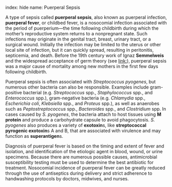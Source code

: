 index: hide
name: Puerperal Sepsis

A type of sepsis called  **puerperal sepsis**, also known as puerperal infection,  **puerperal fever**, or childbed fever, is a nosocomial infection associated with the period of puerperium—the time following childbirth during which the mother’s reproductive system returns to a nonpregnant state. Such infections may originate in the genital tract, breast, urinary tract, or a surgical wound. Initially the infection may be limited to the  uterus or other local site of infection, but it can quickly spread, resulting in peritonitis, septicemia, and death. Before the 19th century work of Ignaz  **Semmelweis** and the widespread acceptance of germ theory (see <link:>), puerperal sepsis was a major cause of mortality among new mothers in the first few days following childbirth.

Puerperal sepsis is often associated with  *Streptococcus pyogenes*, but numerous other bacteria can also be responsible. Examples include gram-positive bacterial (e.g.  *Streptococcus* spp.,  *Staphylococcus* spp., and  *Enterococcus* spp.), gram-negative bacteria (e.g.  *Chlamydia* spp.,  *Escherichia coli*,  *Klebsiella* spp., and  *Proteus* spp.), as well as anaerobes such as  *Peptostreptococcus* spp.,  *Bacteroides* spp., and  *Clostridium* spp. In cases caused by  *S. pyogenes*, the bacteria attach to host tissues using  **M protein** and produce a carbohydrate capsule to avoid phagocytosis.  *S. pyogenes* also produces a variety of  **exotoxin**s, like  **streptococcal pyrogenic exotoxin**s A and B, that are associated with virulence and may function as  **superantigen**s.

Diagnosis of puerperal fever is based on the timing and extent of fever and isolation, and identification of the etiologic agent in blood, wound, or urine specimens. Because there are numerous possible causes, antimicrobial susceptibility testing must be used to determine the best antibiotic for treatment. Nosocomial incidence of puerperal fever can be greatly reduced through the use of antiseptics during delivery and strict adherence to handwashing protocols by doctors, midwives, and nurses.
